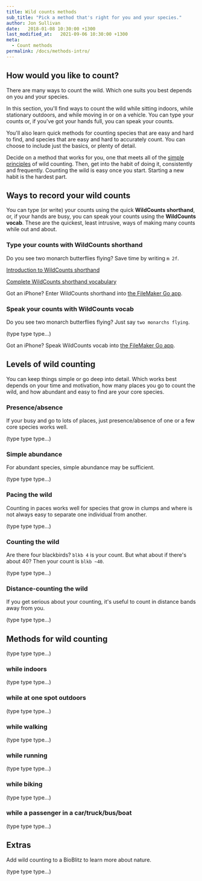 ```yaml
---
title: Wild counts methods
sub_title: "Pick a method that's right for you and your species."
author: Jon Sullivan
date:   2018-01-08 10:30:00 +1300
last_modified_at:   2021-09-06 10:30:00 +1300
meta: 
  - Count methods
permalink: /docs/methods-intro/
---
```


## How would you like to count?

There are many ways to count the wild. Which one suits you best depends on you and your species.

In this section, you'll find ways to count the wild while sitting indoors, while stationary outdoors, and while moving in or on a vehicle. You can type your counts or, if you've got your hands full, you can speak your counts.

You'll also learn quick methods for counting species that are easy and hard to find, and species that are easy and hard to accurately count. You can choose to include just the basics, or plenty of detail.

Decide on a method that works for you, one that meets all of the [simple principles](../wildcounts-principles/) of wild counting. Then, get into the habit of doing it, consistently and frequently. Counting the wild is easy once you start. Starting a new habit is the hardest part.

## Ways to record your wild counts

You can type (or write) your counts using the quick **WildCounts shorthand**, or, if your hands are busy, you can speak your counts using the **WildCounts vocab**. These are the quickest, least intrusive, ways of making many counts while out and about.

### Type your counts with **WildCounts shorthand**

Do you see two monarch butterflies flying? Save time by writing `m 2f`.

[Introduction to WildCounts shorthand](../wildcounts-shorthand-intro/)

[Complete WildCounts shorthand vocabulary](../wildcounts-shorthand-vocab/)

Got an iPhone? Enter WildCounts shorthand into [the FileMaker Go app](../wildcounts-app-FilemakerGo/).

### Speak your counts with **WildCounts vocab**

Do you see two monarch butterflies flying? Just say `two monarchs flying`.

(type type type...)

Got an iPhone? Speak WildCounts vocab into [the FileMaker Go app](../wildcounts-app-FilemakerGo/).


## Levels of wild counting

You can keep things simple or go deep into detail. Which works best depends on your time and motivation, how many places you go to count the wild, and how abundant and easy to find are your core species.   

### Presence/absence

If your busy and go to lots of places, just presence/absence of one or a few core species works well.

(type type type...)

### Simple abundance

For abundant species, simple abundance may be sufficient.

(type type type...)

### Pacing the wild

Counting in paces works well for species that grow in clumps and where is not always easy to separate one individual from another.

(type type type...)

### Counting the wild

Are there four blackbirds? `blkb 4` is your count. But what about if there's about 40? Then your count is `blkb ~40`.

(type type type...)

### Distance-counting the wild

If you get serious about your counting, it's useful to count in distance bands away from you. 

(type type type...)

## Methods for wild counting

(type type type...)

### while indoors

(type type type...)

### while at one spot outdoors

(type type type...)

### while walking

(type type type...)

### while running

(type type type...)

### while biking

(type type type...)

### while a passenger in a car/truck/bus/boat

(type type type...)

## Extras

Add wild counting to a BioBlitz to learn more about nature.

(type type type...)

